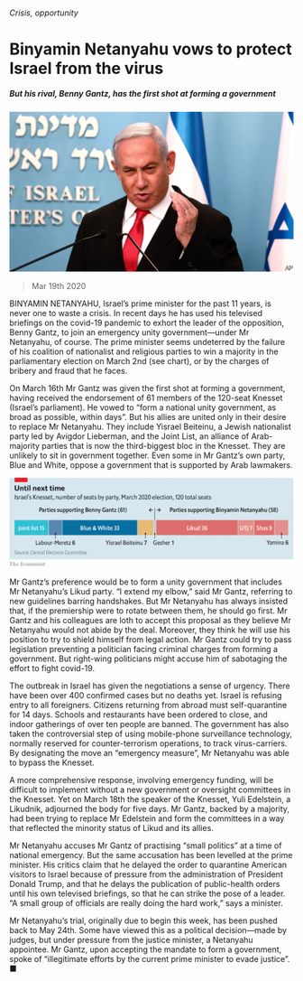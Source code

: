 ###### Crisis, opportunity

# Binyamin Netanyahu vows to protect Israel from the virus 

##### But his rival, Benny Gantz, has the first shot at forming a government 

![image](images/20200321_MAP501.jpg) 

> Mar 19th 2020 

BINYAMIN NETANYAHU, Israel’s prime minister for the past 11 years, is never one to waste a crisis. In recent days he has used his televised briefings on the covid-19 pandemic to exhort the leader of the opposition, Benny Gantz, to join an emergency unity government—under Mr Netanyahu, of course. The prime minister seems undeterred by the failure of his coalition of nationalist and religious parties to win a majority in the parliamentary election on March 2nd (see chart), or by the charges of bribery and fraud that he faces.

On March 16th Mr Gantz was given the first shot at forming a government, having received the endorsement of 61 members of the 120-seat Knesset (Israel’s parliament). He vowed to “form a national unity government, as broad as possible, within days”. But his allies are united only in their desire to replace Mr Netanyahu. They include Yisrael Beiteinu, a Jewish nationalist party led by Avigdor Lieberman, and the Joint List, an alliance of Arab-majority parties that is now the third-biggest bloc in the Knesset. They are unlikely to sit in government together. Even some in Mr Gantz’s own party, Blue and White, oppose a government that is supported by Arab lawmakers.

![image](images/20200321_MAC907.png) 


Mr Gantz’s preference would be to form a unity government that includes Mr Netanyahu’s Likud party. “I extend my elbow,” said Mr Gantz, referring to new guidelines barring handshakes. But Mr Netanyahu has always insisted that, if the premiership were to rotate between them, he should go first. Mr Gantz and his colleagues are loth to accept this proposal as they believe Mr Netanyahu would not abide by the deal. Moreover, they think he will use his position to try to shield himself from legal action. Mr Gantz could try to pass legislation preventing a politician facing criminal charges from forming a government. But right-wing politicians might accuse him of sabotaging the effort to fight covid-19.


The outbreak in Israel has given the negotiations a sense of urgency. There have been over 400 confirmed cases but no deaths yet. Israel is refusing entry to all foreigners. Citizens returning from abroad must self-quarantine for 14 days. Schools and restaurants have been ordered to close, and indoor gatherings of over ten people are banned. The government has also taken the controversial step of using mobile-phone surveillance technology, normally reserved for counter-terrorism operations, to track virus-carriers. By designating the move an “emergency measure”, Mr Netanyahu was able to bypass the Knesset.

A more comprehensive response, involving emergency funding, will be difficult to implement without a new government or oversight committees in the Knesset. Yet on March 18th the speaker of the Knesset, Yuli Edelstein, a Likudnik, adjourned the body for five days. Mr Gantz, backed by a majority, had been trying to replace Mr Edelstein and form the committees in a way that reflected the minority status of Likud and its allies.

Mr Netanyahu accuses Mr Gantz of practising “small politics” at a time of national emergency. But the same accusation has been levelled at the prime minister. His critics claim that he delayed the order to quarantine American visitors to Israel because of pressure from the administration of President Donald Trump, and that he delays the publication of public-health orders until his own televised briefings, so that he can strike the pose of a leader. “A small group of officials are really doing the hard work,” says a minister.

Mr Netanyahu’s trial, originally due to begin this week, has been pushed back to May 24th. Some have viewed this as a political decision—made by judges, but under pressure from the justice minister, a Netanyahu appointee. Mr Gantz, upon accepting the mandate to form a government, spoke of “illegitimate efforts by the current prime minister to evade justice”. ■


